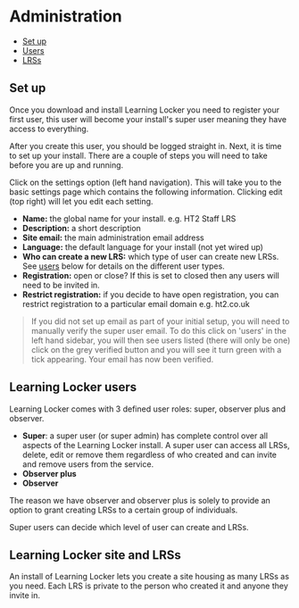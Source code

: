 ---
---

Administration
==============

- [Set up](#setup)
- [Users](#users)
- [LRSs](#lrs)

## Set up

Once you download and install Learning Locker you need to register your first user, this user will become your install's super user meaning they have access to everything.

After you create this user, you should be logged straight in. Next, it is time to set up your install. There are a couple of steps you will need to take before you are up and running.

Click on the settings option (left hand navigation). This will take you to the basic settings page which contains the following information. Clicking edit (top right) will let you edit each setting.

*  **Name:** the global name for your install. e.g. HT2 Staff LRS
*  **Description:** a short description
*  **Site email:** the main administration email address
*  **Language:** the default language for your install (not yet wired up)
*  **Who can create a new LRS:** which type of user can create new LRSs. See [users](#users) below for details on the different user types.
*  **Registration:** open or close? If this is set to closed then any users will need to be invited in.
*  **Restrict registration:** if you decide to have open registration, you can restrict registration to a particular email domain e.g. ht2.co.uk

> If you did not set up email as part of your initial setup, you will need to manually verify the super user email. To do this click on 'users' in the left hand sidebar, you will then see users listed (there will only be one) click on the grey verified button and you will see it turn green with a tick appearing. Your email has now been verified.

## Learning Locker users

Learning Locker comes with 3 defined user roles: super, observer plus and observer.

*  **Super**: a super user (or super admin) has complete control over all aspects of the Learning Locker install. A super user can access all LRSs, delete, edit or remove them regardless of who created and can invite and remove users from the service.
*  **Observer plus**
*  **Observer**

The reason we have observer and observer plus is solely to provide an option to grant creating LRSs to a certain group of individuals.

Super users can decide which level of user can create and LRSs.

## Learning Locker site and LRSs

An install of Learning Locker lets you create a site housing as many LRSs as you need. Each LRS is private to the person who created it and anyone they invite in.
